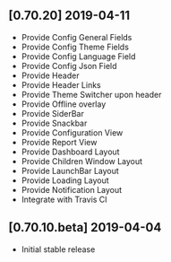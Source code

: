 ## [0.70.20] 2019-04-11
- Provide Config General Fields
- Provide Config Theme Fields
- Provide Config Language Field
- Provide Config Json Field
- Provide Header
- Provide Header Links
- Provide Theme Switcher upon header
- Provide Offline overlay
- Provide SiderBar
- Provide Snackbar
- Provide Configuration View
- Provide Report View
- Provide Dashboard Layout
- Provide Children Window Layout
- Provide LaunchBar Layout
- Provide Loading Layout
- Provide Notification Layout
- Integrate with Travis CI

## [0.70.10.beta] 2019-04-04
- Initial stable release
